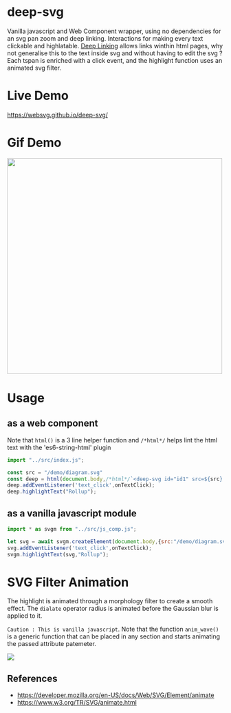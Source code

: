 # deep-svg
Vanilla javascript and Web Component wrapper, using no dependencies for an svg pan zoom and deep linking. Interactions for making every text clickable and highlatable.
[Deep Linking](https://en.wikipedia.org/wiki/Deep_linking) allows links winthin html pages, why not generalise this to the text inside svg and without having to edit the svg ?
Each tspan is enriched with a click event, and the highlight function uses an animated svg filter.

# Live Demo
https://websvg.github.io/deep-svg/

# Gif Demo
<img src="./media/demo.gif" width=500>

# Usage
## as a web component
Note that `html()` is a 3 line helper function and `/*html*/` helps lint the html text with the 'es6-string-html' plugin
```javascript
import "../src/index.js";

const src = "/demo/diagram.svg"
const deep = html(document.body,/*html*/`<deep-svg id="id1" src=${src} enable="true" />`);
deep.addEventListener('text_click',onTextClick);
deep.highlightText("Rollup");
```

## as a vanilla javascript module
```javascript
import * as svgm from "../src/js_comp.js";

let svg = await svgm.createElement(document.body,{src:"/demo/diagram.svg",id:"diagram_a",enable:true});
svg.addEventListener('text_click',onTextClick);
svgm.highlightText(svg,"Rollup");
```

# SVG Filter Animation
The highlight is animated through a morphology filter to create a smooth effect. The `dialate` operator radius is animated before the Gaussian blur is applied to it.

`Caution : This is vanilla javascript`. Note that the function `anim_wave()` is a generic function that can be placed in any section and starts animating the passed attribute patemeter.

<img src="./media/svg_filters.png">

## References
* https://developer.mozilla.org/en-US/docs/Web/SVG/Element/animate
* https://www.w3.org/TR/SVG/animate.html

